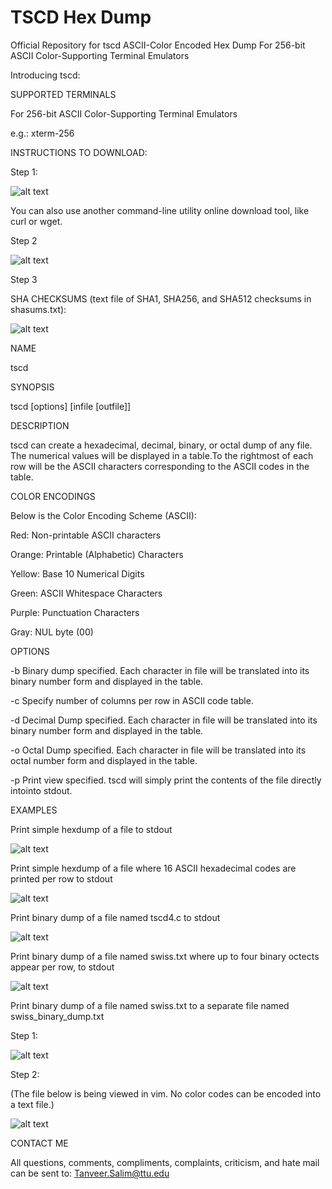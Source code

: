 # TSCD Hex Dump
Official Repository for tscd ASCII-Color Encoded Hex Dump For 256-bit ASCII Color-Supporting Terminal Emulators

Introducing tscd:

SUPPORTED TERMINALS

For 256-bit ASCII Color-Supporting Terminal Emulators

e.g.: xterm-256

INSTRUCTIONS TO DOWNLOAD:

Step 1:

![alt text](https://github.com/tanveerasalim/TSCD/blob/master/step_1_download_instructions_jpeg.JPG)

You can also use another command-line utility online download tool, like curl or wget.

Step 2

![alt text](https://github.com/tanveerasalim/TSCD/blob/master/step_2_download_instructions_jpeg.JPG)

Step 3

SHA CHECKSUMS (text file of SHA1, SHA256, and SHA512 checksums in shasums.txt):

![alt text](https://github.com/tanveerasalim/TSCD/blob/master/shasums_pic_jpeg.JPG)

NAME

tscd

SYNOPSIS

tscd [options] [infile [outfile]]

DESCRIPTION

tscd can create a hexadecimal, decimal, binary, or octal dump of any file. The numerical values will be displayed in a table.To the rightmost of each row will be the ASCII characters corresponding to the ASCII codes in the table.

COLOR ENCODINGS

Below is the Color Encoding Scheme (ASCII):

Red: Non-printable ASCII characters

Orange: Printable (Alphabetic) Characters

Yellow: Base 10 Numerical Digits

Green: ASCII Whitespace Characters

Purple: Punctuation Characters

Gray: NUL byte (00)

OPTIONS

-b Binary dump specified. Each character in file will be translated into its binary number form and displayed in the table.

-c Specify number of columns per row in ASCII code table.

-d Decimal Dump specified. Each character in file will be translated into its binary number form and displayed in the table.

-o Octal Dump specified. Each character in file will be translated into its octal number form and displayed in the table.

-p Print view specified. tscd will simply print the contents of the file directly intointo stdout.


EXAMPLES

Print simple hexdump of a file to stdout

![alt text](https://github.com/tanveerasalim/TSCD/blob/master/tscd_swiss_jpeg.JPG)



Print simple hexdump of a file where 16 ASCII hexadecimal codes are printed per row to stdout

![alt text](https://github.com/tanveerasalim/TSCD/blob/master/tscd_c_16_swiss_cheese_c_jpeg.JPG)

Print binary dump of a file named tscd4.c to stdout

![alt text](https://github.com/tanveerasalim/TSCD/blob/master/tscd_binary_dump_tscd_4_c_jpeg.JPG)

Print binary dump of a file named swiss.txt where up to four binary octects appear per row, to stdout

![alt text](https://github.com/tanveerasalim/TSCD/blob/master/tscd_binary_dump_column_4_swiss_txt_jpeg.JPG)

Print binary dump of a file named swiss.txt to a separate file named swiss_binary_dump.txt

Step 1:

![alt text](https://github.com/tanveerasalim/TSCD/blob/master/step_1_swiss_binary_txt_jpeg.JPG)

Step 2:

(The file below is being viewed in vim. No color codes can be encoded into a text file.)

![alt text](https://github.com/tanveerasalim/TSCD/blob/master/tscd_swiss_binary_dump_txt_jpeg.JPG)

CONTACT ME

All questions, comments, compliments, complaints, criticism, and hate mail can be sent to: Tanveer.Salim@ttu.edu


